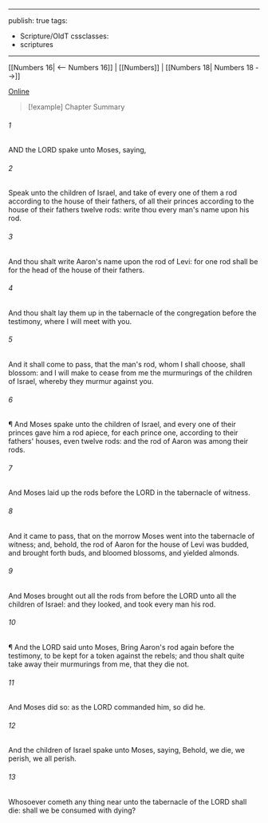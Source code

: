 

---
publish: true
tags:
  - Scripture/OldT
cssclasses:
  - scriptures
---
[[Numbers 16| <-- Numbers 16]] | [[Numbers]] | [[Numbers 18| Numbers 18 -->]]

[Online](https://churchofjesuschrist.org/study/scriptures/ot/num/17?lang=eng)

>[!example] Chapter Summary
>
###### 1
AND the LORD spake unto Moses, saying,
###### 2
Speak unto the children of Israel, and take of every one of them a rod according to the house of their fathers, of all their princes according to the house of their fathers twelve rods: write thou every man's name upon his rod.
###### 3
And thou shalt write Aaron's name upon the rod of Levi: for one rod shall be for the head of the house of their fathers.
###### 4
And thou shalt lay them up in the tabernacle of the congregation before the testimony, where I will meet with you.
###### 5
And it shall come to pass, that the man's rod, whom I shall choose, shall blossom: and I will make to cease from me the murmurings of the children of Israel, whereby they murmur against you.
###### 6
¶ And Moses spake unto the children of Israel, and every one of their princes gave him a rod apiece, for each prince one, according to their fathers' houses, even twelve rods: and the rod of Aaron was among their rods.
###### 7
And Moses laid up the rods before the LORD in the tabernacle of witness.
###### 8
And it came to pass, that on the morrow Moses went into the tabernacle of witness; and, behold, the rod of Aaron for the house of Levi was budded, and brought forth buds, and bloomed blossoms, and yielded almonds.
###### 9
And Moses brought out all the rods from before the LORD unto all the children of Israel: and they looked, and took every man his rod.
###### 10
¶ And the LORD said unto Moses, Bring Aaron's rod again before the testimony, to be kept for a token against the rebels; and thou shalt quite take away their murmurings from me, that they die not.
###### 11
And Moses did so: as the LORD commanded him, so did he.
###### 12
And the children of Israel spake unto Moses, saying, Behold, we die, we perish, we all perish.
###### 13
Whosoever cometh any thing near unto the tabernacle of the LORD shall die: shall we be consumed with dying?



